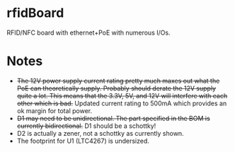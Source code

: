 rfidBoard
=========

RFID/NFC board with ethernet+PoE with numerous I/Os.

Notes
=========
* ~~The 12V power supply current rating pretty much maxes out what the PoE can theoretically supply. Probably should derate the 12V supply quite a lot. This means that the 3.3V, 5V, and 12V will interfere with each other which is bad.~~ Updated current rating to 500mA which provides an ok margin for total power.
* ~~D1 may need to be unidirectional. The part specified in the BOM is currently bidirectional.~~ D1 should be a schottky!
* D2 is actually a zener, not a schottky as currently shown.
* The footprint for U1 (LTC4267) is undersized. 

